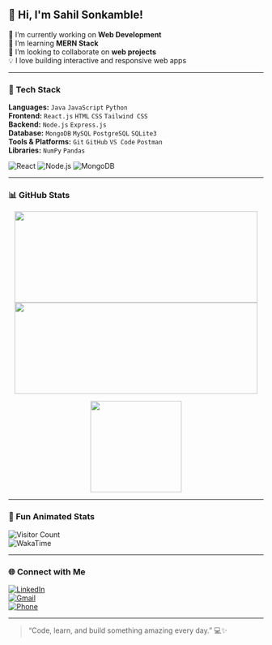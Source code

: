 ## 👋 Hi, I'm Sahil Sonkamble!  


🔭 I’m currently working on **Web Development**  
🌱 I’m learning **MERN Stack**  
👯 I’m looking to collaborate on **web projects**  
💡 I love building interactive and responsive web apps  

---

### 🚀 Tech Stack

**Languages:**  `Java` `JavaScript` `Python`  
**Frontend:** `React.js` `HTML` `CSS` `Tailwind CSS`  
**Backend:** `Node.js` `Express.js`  
**Database:** `MongoDB` `MySQL` `PostgreSQL` `SQLite3`  
**Tools & Platforms:** `Git` `GitHub` `VS Code` `Postman`  
**Libraries:** `NumPy` `Pandas`  

![React](https://img.shields.io/badge/React-61DAFB?style=for-the-badge&logo=react&logoColor=black)
![Node.js](https://img.shields.io/badge/Node.js-339933?style=for-the-badge&logo=node.js&logoColor=white)
![MongoDB](https://img.shields.io/badge/MongoDB-47A248?style=for-the-badge&logo=mongodb&logoColor=white)

---

### 📊 GitHub Stats

<p align="center">
  <img src="https://github-readme-stats.vercel.app/api?username=sonkamblesahil&show_icons=true&theme=radical&count_private=true&include_all_commits=true" height="180" width="480"/>
  <img src="https://leetcard.jacoblin.cool/sahilsonkamble17?theme=dark&animation=twinkling" height="180" width="480"/>
</p>

<p align="center">
  <img src="https://github-readme-stats.vercel.app/api/top-langs/?username=sonkamblesahil&layout=compact&theme=radical&hide=html,css" height="180"/>
</p>

---

### 🌟 Fun Animated Stats

![Visitor Count](https://profile-counter.glitch.me/sonkamblesahil/count.svg)  
![WakaTime](https://github-readme-stats.vercel.app/api/wakatime?username=sonkamblesahil&theme=radical&layout=compact)

---

### 🌐 Connect with Me  

[![LinkedIn](https://img.shields.io/badge/LinkedIn-0A66C2?style=for-the-badge&logo=linkedin&logoColor=white)](https://www.linkedin.com/in/sonkamblesahil)  
[![Gmail](https://img.shields.io/badge/Gmail-D14836?style=for-the-badge&logo=gmail&logoColor=white)](mailto:sahilsonkamble17@gmail.com)  
[![Phone](https://img.shields.io/badge/Phone-9404281358-orange?style=for-the-badge)](#)  

---

> “Code, learn, and build something amazing every day.” 💻✨  


